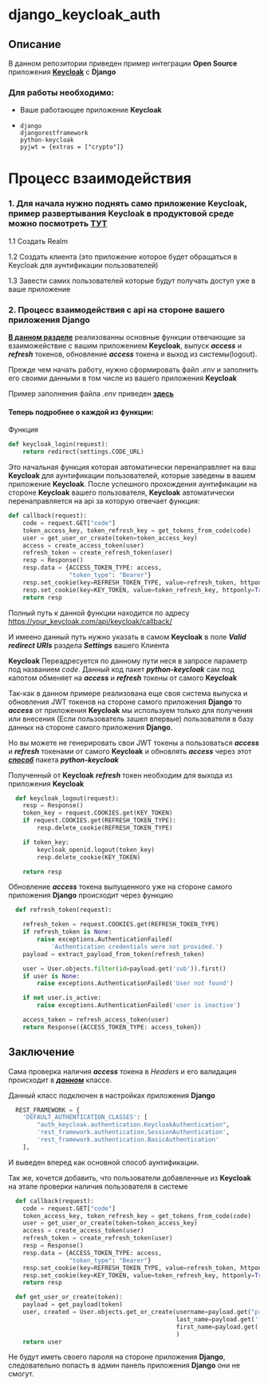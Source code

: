 # django_keycloak_auth

## Описание

В данном репозитории приведен пример интеграции **Open Source** приложения [**Keycloak**](https://www.keycloak.org/) с **Django**
### Для работы необходимо:
* Ваше работающее приложение **Keycloak**
* 
  ```
  django
  djangorestframework
  python-keycloak
  pyjwt = {extras = ["crypto"]}
  ```

# Процесс взаимодействия

### 1. Для начала нужно поднять само приложение **Keycloak**, пример развертывания **Keycloak** в продуктовой среде можно посмотреть [**ТУТ**](https://github.com/vlad-terehoff/keycloak_docker)
   
 1.1 Создать Realm
 
 1.2 Создать клиента (это приложение которое будет обращаться в Keycloak для аунтификации пользователей)

 1.3 Завести самих пользователей которые будут получать доступ уже в ваше приложение

### 2. Процесс взаимодействия с api на стороне вашего приложения Django
[**В данном разделе**](https://github.com/vlad-terehoff/django_keycloak_auth/blob/main/base/auth_keycloak/views.py) реализованны основные функции отвечающие за взаиможействие с вашим приложением **Keycloak**, выпуск ***access***  и ***refresh*** токенов, обновление ***access*** токена и выход из системы(logout).

Прежде чем начать работу, нужно сформировать файл *.env* и заполнить его своими данными в том числе из вашего приложения **Keycloak**

Пример заполнения файла *.env* приведен [**здесь**](https://github.com/vlad-terehoff/django_keycloak_auth/blob/main/base/example.env)

#### Теперь подробнее о каждой из функции:
Функция 
```python
def keycloak_login(request):
    return redirect(settings.CODE_URL)
```

Это начальная функция которая автоматически перенаправляет на ваш **Keycloak** для аунтификации пользователей, которые заведены в вашем приложение **Keycloak**.
После успешного прохождения аунтификации на стороне **Keycloak** вашего пользователя, **Keycloak** автоматически перенаправляется на api за которую отвечает функция:

```python
def callback(request):
    code = request.GET["code"]
    token_access_key, token_refresh_key = get_tokens_from_code(code)
    user = get_user_or_create(token=token_access_key)
    access = create_access_token(user)
    refresh_token = create_refresh_token(user)
    resp = Response()
    resp.data = {ACCESS_TOKEN_TYPE: access,
                 "token_type": "Bearer"}
    resp.set_cookie(key=REFRESH_TOKEN_TYPE, value=refresh_token, httponly=True)
    resp.set_cookie(key=KEY_TOKEN, value=token_refresh_key, httponly=True)
    return resp
```

Полный путь к данной функции находится по адресу https://your_keycloak.com/api/keycloak/callback/

И имеено данный путь нужно указать в самом **Keycloak** в поле ***Valid redirect URIs*** раздела ***Settings*** вашего Клиента

**Keycloak** Переадресуется по данному пути неся в запросе параметр под названием *code*. Данный код пакет ***python-keycloak*** сам под капотом обменяет на ***access***  и ***refresh*** токены от самого **Keycloak**

Так-как в данном примере реализована еще своя система выпуска и обновления JWT токенов на стороне самого приложения **Django** то ***access*** от приложения **Keycloak** мы используем только для получения или внесения (Если пользователь зашел впервые) пользователя в базу данных на стороне самого приложения **Django**.

Но вы можете не генерировать свои JWT токены а пользоваться ***access***  и ***refresh*** токенами от самого **Keycloak** и обновлять ***access*** через этот [***способ***](https://python-keycloak.readthedocs.io/en/latest/modules/openid_client.html#refresh-token) пакета ***python-keycloak***


Полученный от **Keycloak** ***refresh*** токен необходим для выхода из приложения **Keycloak**
```python
  def keycloak_logout(request):
    resp = Response()
    token_key = request.COOKIES.get(KEY_TOKEN)
    if request.COOKIES.get(REFRESH_TOKEN_TYPE):
        resp.delete_cookie(REFRESH_TOKEN_TYPE)

    if token_key:
        keycloak_openid.logout(token_key)
        resp.delete_cookie(KEY_TOKEN)

    return resp
```

Обновление ***access*** токена выпущенного уже на стороне самого приложения **Django** происходит через функцию
```python
  def refresh_token(request):

    refresh_token = request.COOKIES.get(REFRESH_TOKEN_TYPE)
    if refresh_token is None:
        raise exceptions.AuthenticationFailed(
            'Authentication credentials were not provided.')
    payload = extract_payload_from_token(refresh_token)

    user = User.objects.filter(id=payload.get('sub')).first()
    if user is None:
        raise exceptions.AuthenticationFailed('User not found')

    if not user.is_active:
        raise exceptions.AuthenticationFailed('user is inactive')

    access_token = refresh_access_token(user)
    return Response({ACCESS_TOKEN_TYPE: access_token})
```

## Заключение

Сама проверка наличия ***access*** токена в *Headers* и его валидация происходит в [***данном***](https://github.com/vlad-terehoff/django_keycloak_auth/blob/main/base/auth_keycloak/authentication.py) классе.

Данный класс подключен в настройках приложения **Django**
```python
  REST_FRAMEWORK = {
    'DEFAULT_AUTHENTICATION_CLASSES': [
        "auth_keycloak.authentication.KeycloakAuthentication",
        'rest_framework.authentication.SessionAuthentication',
        'rest_framework.authentication.BasicAuthentication'
    ],
```
И выведен вперед как основной способ аунтификации.

Так же, хочется добавить, что пользователи добавленные из **Keycloak** на этапе проверки наличия пользователя в системе
```python
  def callback(request):
    code = request.GET["code"]
    token_access_key, token_refresh_key = get_tokens_from_code(code)
    user = get_user_or_create(token=token_access_key)
    access = create_access_token(user)
    refresh_token = create_refresh_token(user)
    resp = Response()
    resp.data = {ACCESS_TOKEN_TYPE: access,
                 "token_type": "Bearer"}
    resp.set_cookie(key=REFRESH_TOKEN_TYPE, value=refresh_token, httponly=True)
    resp.set_cookie(key=KEY_TOKEN, value=token_refresh_key, httponly=True)
    return resp

  def get_user_or_create(token):
    payload = get_payload(token)
    user, created = User.objects.get_or_create(username=payload.get("preferred_username"),
                                               last_name=payload.get('family_name'),
                                               first_name=payload.get('given_name'),
                                               )
    return user
```

Не будут иметь своего пароля на стороне приложения **Django**, следовательно попасть в админ панель приложения **Django** они не смогут.
